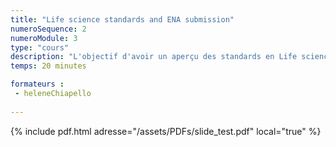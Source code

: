 ```yaml
---
title: "Life science standards and ENA submission"
numeroSequence: 2
numeroModule: 3
type: "cours"
description: "L'objectif d'avoir un aperçu des standards en Life science et comment soumettre sur l'ENA"
temps: 20 minutes

formateurs : 
 - heleneChiapello
  
---
```


{% include pdf.html adresse="/assets/PDFs/slide_test.pdf" local="true" %}
